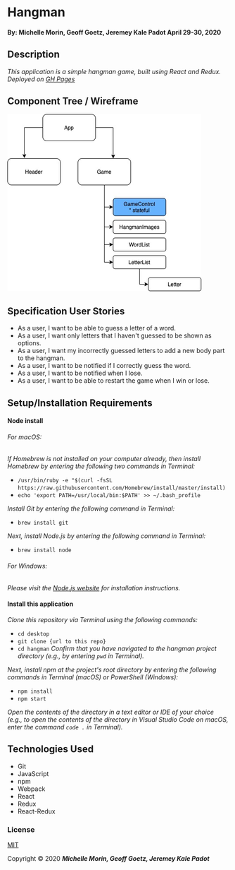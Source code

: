 # Hangman

#### By: Michelle Morin, Geoff Goetz, Jeremey Kale Padot April 29-30, 2020

## Description

_This application is a simple hangman game, built using React and Redux. Deployed on [GH Pages](https://michelle-morin.github.io/hangman/)_

## Component Tree / Wireframe
![component tree](componenttree.jpg)

## Specification User Stories
* As a user, I want to be able to guess a letter of a word.
* As a user, I want only letters that I haven't guessed to be shown as options.
* As a user, I want my incorrectly guessed letters to add a new body part to the hangman.
* As a user, I want to be notified if I correctly guess the word.
* As a user, I want to be notified when I lose.
* As a user, I want to be able to restart the game when I win or lose.

## Setup/Installation Requirements

#### Node install

###### For macOS:
_If Homebrew is not installed on your computer already, then install Homebrew by entering the following two commands in Terminal:_
* ``/usr/bin/ruby -e "$(curl -fsSL https://raw.githubusercontent.com/Homebrew/install/master/install)``
* ``echo 'export PATH=/usr/local/bin:$PATH' >> ~/.bash_profile``

_Install Git by entering the following command in Terminal:_
* ``brew install git``

_Next, install Node.js by entering the following command in Terminal:_
* ``brew install node``

###### For Windows:
_Please visit the [Node.js website](https://nodejs.org/en/download/) for installation instructions._

#### Install this application

_Clone this repository via Terminal using the following commands:_
* ``cd desktop``
* ``git clone {url to this repo}``
* ``cd hangman``
_Confirm that you have navigated to the hangman project directory (e.g., by entering ``pwd`` in Terminal)._

_Next, install npm at the project's root directory by entering the following commands in Terminal (macOS) or PowerShell (Windows):_
* ``npm install``
* ``npm start``

_Open the contents of the directory in a text editor or IDE of your choice (e.g., to open the contents of the directory in Visual Studio Code on macOS, enter the command ``code .`` in Terminal)._

## Technologies Used

* Git
* JavaScript
* npm
* Webpack
* React
* Redux
* React-Redux

### License

[MIT](https://choosealicense.com/licenses/mit/)

Copyright &copy; 2020 **_Michelle Morin, Geoff Goetz, Jeremey Kale Padot_** 